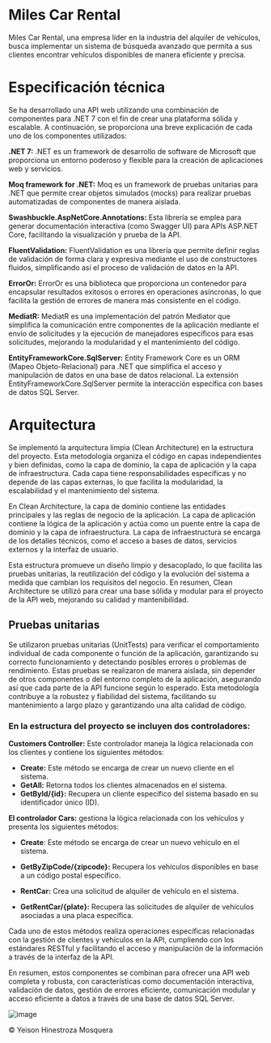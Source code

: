 # Miles Car Rental

Miles Car Rental, una empresa líder en la industria del alquiler de vehículos,
busca implementar un sistema de búsqueda avanzado que permita a sus
clientes encontrar vehículos disponibles de manera eficiente y precisa.

# Especificación técnica

Se ha desarrollado una API web utilizando una combinación de componentes para .NET 7 con el fin de crear una plataforma sólida y escalable. A continuación, se proporciona una breve explicación de cada uno de los componentes utilizados:

**.NET 7:** .NET es un framework de desarrollo de software de Microsoft que proporciona un entorno poderoso y flexible para la creación de aplicaciones web y servicios.

**Moq framework for .NET:** Moq es un framework de pruebas unitarias para .NET que permite crear objetos simulados (mocks) para realizar pruebas automatizadas de componentes de manera aislada.

**Swashbuckle.AspNetCore.Annotations:** Esta librería se emplea para generar documentación interactiva (como Swagger UI) para APIs ASP.NET Core, facilitando la visualización y prueba de la API.

**FluentValidation:** FluentValidation es una librería que permite definir reglas de validación de forma clara y expresiva mediante el uso de constructores fluidos, simplificando así el proceso de validación de datos en la API.

**ErrorOr:** ErrorOr es una biblioteca que proporciona un contenedor para encapsular resultados exitosos o errores en operaciones asíncronas, lo que facilita la gestión de errores de manera más consistente en el código.

**MediatR:** MediatR es una implementación del patrón Mediator que simplifica la comunicación entre componentes de la aplicación mediante el envío de solicitudes y la ejecución de manejadores específicos para esas solicitudes, mejorando la modularidad y el mantenimiento del código.

**EntityFrameworkCore.SqlServer:** Entity Framework Core es un ORM (Mapeo Objeto-Relacional) para .NET que simplifica el acceso y manipulación de datos en una base de datos relacional. La extensión EntityFrameworkCore.SqlServer permite la interacción específica con bases de datos SQL Server.

# Arquitectura 
Se implementó la arquitectura limpia (Clean Architecture) en la estructura del proyecto. Esta metodología organiza el código en capas independientes y bien definidas, como la capa de dominio, la capa de aplicación y la capa de infraestructura. Cada capa tiene responsabilidades específicas y no depende de las capas externas, lo que facilita la modularidad, la escalabilidad y el mantenimiento del sistema.

En Clean Architecture, la capa de dominio contiene las entidades principales y las reglas de negocio de la aplicación. La capa de aplicación contiene la lógica de la aplicación y actúa como un puente entre la capa de dominio y la capa de infraestructura. La capa de infraestructura se encarga de los detalles técnicos, como el acceso a bases de datos, servicios externos y la interfaz de usuario.

Esta estructura promueve un diseño limpio y desacoplado, lo que facilita las pruebas unitarias, la reutilización del código y la evolución del sistema a medida que cambian los requisitos del negocio. En resumen, Clean Architecture se utilizó para crear una base sólida y modular para el proyecto de la API web, mejorando su calidad y mantenibilidad.

## Pruebas unitarias
Se utilizaron pruebas unitarias (UnitTests) para verificar el comportamiento individual de cada componente o función de la aplicación, garantizando su correcto funcionamiento y detectando posibles errores o problemas de rendimiento. Estas pruebas se realizaron de manera aislada, sin depender de otros componentes o del entorno completo de la aplicación, asegurando así que cada parte de la API funcione según lo esperado. Esta metodología contribuye a la robustez y fiabilidad del sistema, facilitando su mantenimiento a largo plazo y garantizando una alta calidad de código.

### **En la estructura del proyecto se incluyen dos controladores:**

**Customers Controller:** Este controlador maneja la lógica relacionada con los clientes y contiene los siguientes métodos:

- **Create:** Este método se encarga de crear un nuevo cliente en el sistema.
- **GetAll:** Retorna todos los clientes almacenados en el sistema.
- **GetById/{id}:** Recupera un cliente específico del sistema basado en su identificador único (ID).

**El controlador Cars:** gestiona la lógica relacionada con los vehículos y presenta los siguientes métodos:

- **Create**: Este método se encarga de crear un nuevo vehículo en el sistema.

- **GetByZipCode/{zipcode}:** Recupera los vehículos disponibles en base a un código postal específico.

- **RentCar:** Crea una solicitud de alquiler de vehículo en el sistema.

- **GetRentCar/{plate}:** Recupera las solicitudes de alquiler de vehículos asociadas a una placa específica.

Cada uno de estos métodos realiza operaciones específicas relacionadas con la gestión de clientes y vehículos en la API, cumpliendo con los estándares RESTful y facilitando el acceso y manipulación de la información  a través de la interfaz de la API.


En resumen, estos componentes se combinan para ofrecer una API web completa y robusta, con características como documentación interactiva, validación de datos, gestión de errores eficiente, comunicación modular y acceso eficiente a datos a través de una base de datos SQL Server.


![image](https://github.com/yeimosquera/MilesCar/assets/28456508/b76e3f14-ee77-41e7-ac6b-f6748970227a)

&copy; Yeison Hinestroza Mosquera

